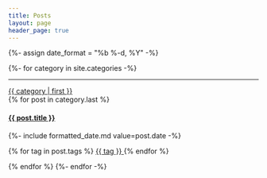 ```yaml
---
title: Posts
layout: page
header_page: true
---
```



{%- assign date_format = "%b %-d, %Y" -%}

<div class='content'>
{%- for category in site.categories -%}
    <hr />
    <div class="level">
     <div class="level-left">
      <div class="level-item">
       <span class="icon">
        <i class="far fa-folder"></i>
       </span>
       <a href='{{ category.first | relative_url }}'>
       {{ category | first }}
       </a>
      </div>
     </div>
    </div>
{% for post in category.last %}
  <article>
  <h4 class='title'>
      <a href="{{ post.url | relative_url }}">
          {{ post.title }}
      </a>
  </h4>
  <p>
      {%- include formatted_date.md value=post.date -%}
      <p>
          {% for tag in post.tags %} 
          <a href='{{ "/tags" | relative_url }}?tag={{ tag }}'> 
          <span class="tag is-info is-light">{{ tag }}</span>
          </a>
          {% endfor %}
      </p>

  </p>
  </article>
{% endfor %}
{%- endfor -%}
</div>
